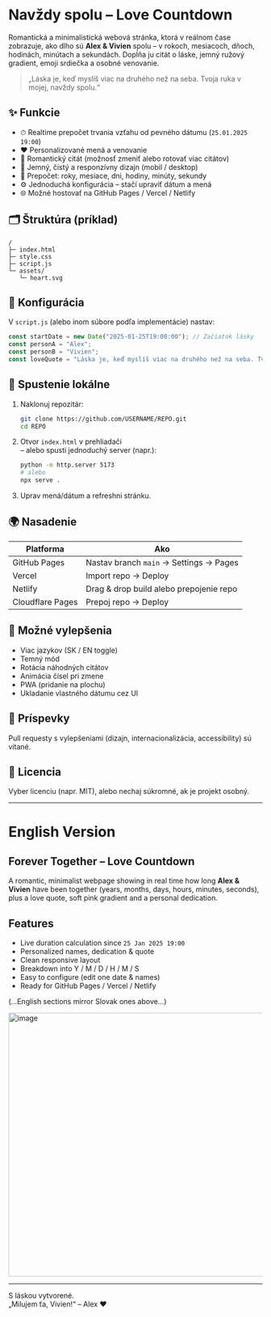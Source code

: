 # Navždy spolu – Love Countdown

Romantická a minimalistická webová stránka, ktorá v reálnom čase zobrazuje, ako dlho sú **Alex & Vivien** spolu – v rokoch, mesiacoch, dňoch, hodinách, minútach a sekundách. Dopĺňa ju citát o láske, jemný ružový gradient, emoji srdiečka a osobné venovanie.

> „Láska je, keď myslíš viac na druhého než na seba. Tvoja ruka v mojej, navždy spolu.“

## ✨ Funkcie
- ⏱ Realtime prepočet trvania vzťahu od pevného dátumu (`25.01.2025 19:00`)
- ❤️ Personalizované mená a venovanie
- 💬 Romantický citát (možnosť zmeniť alebo rotovať viac citátov)
- 🎨 Jemný, čistý a responzívny dizajn (mobil / desktop)
- 🧮 Prepočet: roky, mesiace, dni, hodiny, minúty, sekundy
- ⚙️ Jednoduchá konfigurácia – stačí upraviť dátum a mená
- 🌐 Možné hostovať na GitHub Pages / Vercel / Netlify

## 🗂 Štruktúra (príklad)
```
/
├─ index.html
├─ style.css
├─ script.js
└─ assets/
   └─ heart.svg
```

## 🔧 Konfigurácia
V `script.js` (alebo inom súbore podľa implementácie) nastav:
```js
const startDate = new Date("2025-01-25T19:00:00"); // Začiatok lásky
const personA = "Alex";
const personB = "Vivien";
const loveQuote = "Láska je, keď myslíš viac na druhého než na seba. Tvoja ruka v mojej, navždy spolu.";
```

## 🚀 Spustenie lokálne
1. Naklonuj repozitár:
   ```bash
   git clone https://github.com/USERNAME/REPO.git
   cd REPO
   ```
2. Otvor `index.html` v prehliadači  
   – alebo spusti jednoduchý server (napr.):
   ```bash
   python -m http.server 5173
   # alebo
   npx serve .
   ```
3. Uprav mená/dátum a refreshni stránku.

## 🌍 Nasadenie
| Platforma    | Ako |
|--------------|-----|
| GitHub Pages | Nastav branch `main` → Settings → Pages |
| Vercel       | Import repo → Deploy |
| Netlify      | Drag & drop build alebo prepojenie repo |
| Cloudflare Pages | Prepoj repo → Deploy |

## 🧪 Možné vylepšenia
- Viac jazykov (SK / EN toggle)
- Temný mód
- Rotácia náhodných citátov
- Animácia čísel pri zmene
- PWA (pridanie na plochu)
- Ukladanie vlastného dátumu cez UI

## 🤝 Príspevky
Pull requesty s vylepšeniami (dizajn, internacionalizácia, accessibility) sú vítané.

## 📄 Licencia
Vyber licenciu (napr. MIT), alebo nechaj súkromné, ak je projekt osobný.

---

# English Version

## Forever Together – Love Countdown

A romantic, minimalist webpage showing in real time how long **Alex & Vivien** have been together (years, months, days, hours, minutes, seconds), plus a love quote, soft pink gradient and a personal dedication.

## Features
- Live duration calculation since `25 Jan 2025 19:00`
- Personalized names, dedication & quote
- Clean responsive layout
- Breakdown into Y / M / D / H / M / S
- Easy to configure (edit one date & names)
- Ready for GitHub Pages / Vercel / Netlify

(…English sections mirror Slovak ones above…)

<img width="945" height="522" alt="image" src="https://github.com/user-attachments/assets/a4948c72-e119-474a-9b82-9450e5bc7423" />

---

S láskou vytvorené.  
„Milujem ťa, Vivien!“ – Alex ❤️
